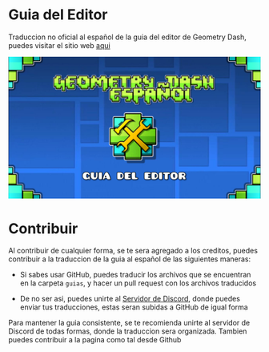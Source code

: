 # Guia del Editor
Traduccion no oficial al español de la guia del editor de Geometry Dash, puedes visitar el sitio web [aqui](https://guia.editorgd.xyz)

![](GuiaEditor.png)

# Contribuir
Al contribuir de cualquier forma, se te sera agregado a los creditos, puedes contribuir a la traduccion de la guia al español de las siguientes maneras:

- Si sabes usar GitHub, puedes traducir los archivos que se encuentran en la carpeta `guias`, y hacer un pull request con los archivos traducidos

- De no ser asi, puedes unirte al [Servidor de Discord](https://discord.gg/aWC55M4q4v), donde puedes enviar tus traducciones, estas seran subidas a GitHub de igual forma

Para mantener la guia consistente, se te recomienda unirte al servidor de Discord de todas formas, donde la traduccion sera organizada. Tambien puedes contribuir a la pagina como tal desde Github
